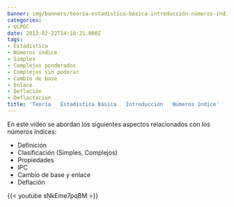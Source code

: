 ```yaml
---
banner: img/banners/teoría-estadística-básica-introducción-números-índice.jpg
categories:
- ULPGC
date: 2013-02-22T14:18:21.000Z
tags:
- Estadística
- Números índice
- Simples
- Complejos ponderados
- Complejos sin poderar
- Cambio de base
- Enlace
- Deflación
- Deflactación
title: 'Teoría   Estadística Básica   Introducción   Números índice'
---
```


En este vídeo se abordan los siguientes aspectos relacionados con los números índices:
- Definición
- Clasificación (Simples, Complejos)
- Propiedades
- IPC
- Cambio de base y enlace
- Deflación

{{< youtube sNkEme7pqBM >}}
